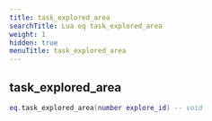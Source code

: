 ```yaml
---
title: task_explored_area
searchTitle: Lua eq task_explored_area
weight: 1
hidden: true
menuTitle: task_explored_area
---
```

## task_explored_area
```lua
eq.task_explored_area(number explore_id) -- void
```